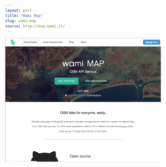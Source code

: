 ```yaml
---
layout: post
title: "Wami Map"
slug: wami-map
source: http://map.wami.it/
---
```


<img src="/screenshots/wami-map.png">
